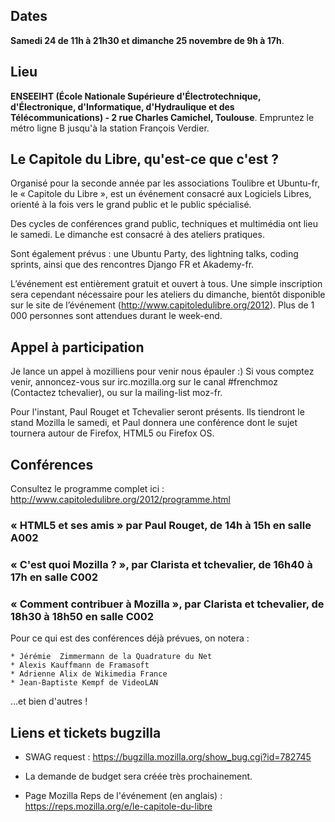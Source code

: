 ## Dates
__Samedi 24 de 11h à 21h30 et dimanche 25 novembre de 9h à 17h__.

## Lieu
__ENSEEIHT (École Nationale Supérieure d'Électrotechnique, d'Électronique, d'Informatique, d'Hydraulique et des Télécommunications) - 2 rue Charles Camichel, Toulouse__. Empruntez le métro ligne B jusqu'à la station François Verdier. 

## Le Capitole du Libre, qu'est-ce que c'est&nbsp;?
Organisé pour la seconde année par les associations Toulibre et Ubuntu-fr, le « Capitole du Libre », est un événement consacré aux Logiciels Libres, orienté à la fois vers le grand public et le public spécialisé. 

Des cycles de conférences grand public, techniques et multimédia ont lieu le samedi. Le dimanche est consacré à des ateliers pratiques.

Sont également prévus&nbsp;: une Ubuntu Party, des lightning talks, coding sprints, ainsi que des rencontres Django FR et Akademy-fr.

L’événement est entièrement gratuit et ouvert à tous. Une simple inscription sera cependant nécessaire pour les ateliers du dimanche, bientôt disponible sur le site de l’événement (http://www.capitoledulibre.org/2012). Plus de 1 000 personnes sont attendues durant le week-end.

## Appel à participation
Je lance un appel à mozilliens pour venir nous épauler :) Si vous comptez venir, annoncez-vous sur irc.mozilla.org sur le canal #frenchmoz (Contactez tchevalier), ou sur la mailing-list moz-fr.

Pour l'instant, Paul Rouget et Tchevalier seront présents. Ils tiendront le stand Mozilla le samedi, et Paul donnera une conférence dont le sujet tournera autour de Firefox, HTML5 ou Firefox OS.

## Conférences
Consultez le programme complet ici : http://www.capitoledulibre.org/2012/programme.html

### « HTML5 et ses amis » par Paul Rouget, de 14h à 15h en salle A002 


### « C'est quoi Mozilla ? », par Clarista et tchevalier, de 16h40 à 17h en salle C002 

### « Comment contribuer à Mozilla », par Clarista et tchevalier, de 18h30 à 18h50 en salle C002 


Pour ce qui est des conférences déjà prévues, on notera&nbsp;:

    * Jérémie  Zimmermann de la Quadrature du Net
    * Alexis Kauffmann de Framasoft
    * Adrienne Alix de Wikimedia France
    * Jean-Baptiste Kempf de VideoLAN
…et bien d'autres !

## Liens et tickets bugzilla

* SWAG request : https://bugzilla.mozilla.org/show_bug.cgi?id=782745
* La demande de budget sera créée très prochainement.

* Page Mozilla Reps de l'événement (en anglais)&nbsp;: https://reps.mozilla.org/e/le-capitole-du-libre
